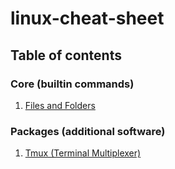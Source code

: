 # linux-cheat-sheet

## Table of contents

### Core (builtin commands)

1. [Files and Folders](core/files_and_Folders.md)

### Packages (additional software)

1. [Tmux (Terminal Multiplexer)](packages/tmux.md)
